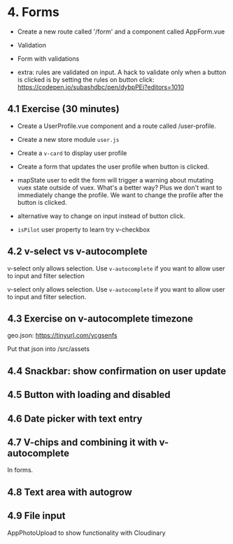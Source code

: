 # 4. Forms

- Create a new route called '/form' and a component called AppForm.vue
- Validation
- Form with validations

- extra: rules are validated on input. A hack to validate only when a button is clicked is by setting the rules on button click: https://codepen.io/subashdbc/pen/dybpPEj?editors=1010

## 4.1 Exercise (30 minutes)

- Create a UserProfile.vue component and a route called /user-profile.
- Create a new store module `user.js`
- Create a `v-card` to display user profile
- Create a form that updates the user profile when button is clicked.

- mapState user to edit the form will trigger a warning about mutating vuex state outside of vuex. What's a better way? Plus we don't want to immediately change the profile. We want to change the profile after the button is clicked.

- alternative way to change on input instead of button click.

- `isPilot` user property to learn try v-checkbox

## 4.2 v-select vs v-autocomplete

v-select only allows selection. Use `v-autocomplete` if you want to allow user to input and filter selection

v-select only allows selection. Use `v-autocomplete` if you want to allow user to input and filter selection.

## 4.3 Exercise on v-autocomplete timezone

geo.json: https://tinyurl.com/ycgsenfs

Put that json into /src/assets

## 4.4 Snackbar: show confirmation on user update

## 4.5 Button with loading and disabled

## 4.6 Date picker with text entry

## 4.7 V-chips and combining it with v-autocomplete

In forms.

## 4.8 Text area with autogrow

## 4.9 File input

AppPhotoUpload to show functionality with Cloudinary
